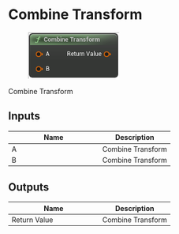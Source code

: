 # Combine Transform

<div align="left" data-full-width="false"><figure><img src="../../../../.gitbook/assets/combine_transform.png" alt=""><figcaption></figcaption></figure></div>

Combine Transform

## Inputs

<table><thead><tr><th width="170">Name</th><th>Description</th></tr></thead><tbody><tr><td>A</td><td>Combine Transform</td></tr><tr><td>B</td><td>Combine Transform</td></tr></tbody></table>

## Outputs

<table><thead><tr><th width="170">Name</th><th>Description</th></tr></thead><tbody><tr><td>Return Value</td><td>Combine Transform</td></tr></tbody></table>

